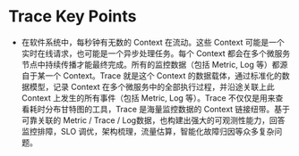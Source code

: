 # Trace Key Points

* 在软件系统中，每秒钟有无数的 Context 在流动。这些 Context 可能是一个实时在线请求，也可能是一个异步处理任务。每个 Context 都会在多个微服务节点中持续传播才能最终完成。所有的监控数据（包括 Metric, Log 等）都源自于某一个 Context。Trace 就是这个 Context 的数据载体，通过标准化的数据模型，记录 Context 在多个微服务中的全部执行过程，并沿途关联上此 Context 上发生的所有事件（包括 Metric, Log 等）。Trace 不仅仅是用来查看耗时分布甘特图的工具，Trace 是海量监控数据的 Context 链接纽带。基于可靠关联的 Metric / Trace / Log数据，也构建出强大的可观测性能力，回答监控排障，SLO 调优，架构梳理，流量估算，智能化故障归因等众多复杂问题。